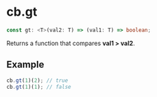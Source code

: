 # cb.gt

```ts
const gt: <T>(val2: T) => (val1: T) => boolean;
```

Returns a function that compares **val1 > val2**.

## Example

```ts
cb.gt(1)(2); // true
cb.gt(1)(1); // false
```
